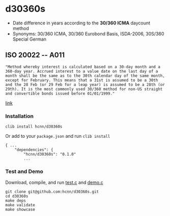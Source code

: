 # d30360s
* Date difference in years according to the **30/360 ICMA** daycount method
* Synonyms: 30/360 ICMA, 30/360 Eurobond Basis, ISDA-2006, 30S/360 Special German


## ISO 20022 -- A011

    "Method whereby interest is calculated based on a 30-day month and a 360-day year. Accrued interest to a value date on the last day of a month shall be the same as to the 30th calendar day of the same month, except for February. This means that a 31st is assumed to be a 30th and the 28 Feb (or 29 Feb for a leap year) is assumed to be a 28th (or 29th). It is the most commonly used 30/360 method for non-US straight and convertible bonds issued before 01/01/1999."

[link](https://www.iso20022.org/15022/uhb/mt565-16-field-22f.htm)


### Installation
```
clib install hcnn/d30360s
```

Or add to your `package.json` and run `clib install`

```
{ ...
    "dependencies": {
        "hcnn/d30360s": "0.1.0"
        ...
```

### Test and Demo
Download, compile, and run [test.c](https://github.com/hcnn/d30360s/blob/master/test.c) and [demo.c](https://github.com/hcnn/d30360s/blob/master/demo.c)

```
git clone git@github.com:hcnn/d30360s.git
cd d30360s
make deps
make validate
make showcase
```
